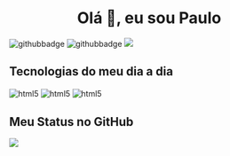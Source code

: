 <h1 align="center">Olá 👋, eu sou Paulo</h1>

![githubbadge](https://img.shields.io/github/followers/Paulo-de-Souza?style=social)
![githubbadge](https://img.shields.io/github/stars/Paulo-de-Souza?style=social)
![](https://komarev.com/ghpvc/?username=Paulo-de-Souza&color=brightgreen&style=flat)



## Tecnologias do meu dia a dia
<div style="display: inline_block">
<img align="center" alt="html5" src="https://img.shields.io/badge/Python-14354C?style=for-the-badge&logo=python&logoColor=white"/>
<img align="center" alt="html5" src="https://img.shields.io/badge/Octave-EC6813?style=for-the-badge&logo=octave&logoColor=#0790C0"/>
<img align="center" alt="html5" src="https://img.shields.io/badge/LaTex-0ABF53?style=for-the-badge&logo=latex&logoColor=white"/>
</div>

## Meu Status no GitHub
![](http://github-profile-summary-cards.vercel.app/api/cards/most-commit-language?username=Paulo-de-Souza&theme=zenburn)

<!--
**Paulo-de-Souza/Paulo-de-Souza** is a ✨ _special_ ✨ repository because its `README.md` (this file) appears on your GitHub profile.

Here are some ideas to get you started:

- 🔭 I’m currently working on ...
- 🌱 I’m currently learning ...
- 👯 I’m looking to collaborate on ...
- 🤔 I’m looking for help with ...
- 💬 Ask me about ...
- 📫 How to reach me: ...
- 😄 Pronouns: ...
- ⚡ Fun fact: ...
-->
